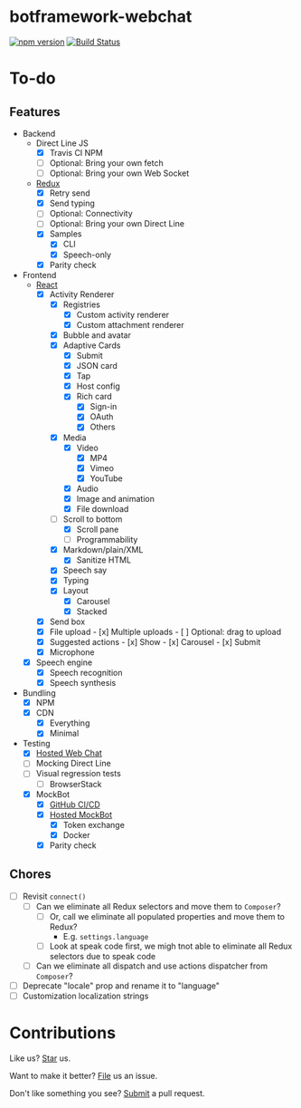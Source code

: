 # botframework-webchat

[![npm version](https://badge.fury.io/js/botframework-webchat.svg)](https://badge.fury.io/js/botframework-webchat) [![Build Status](https://travis-ci.org/Microsoft/BotFramework-WebChat.svg?branch=master)](https://travis-ci.org/Microsoft/BotFramework-WebChat)

# To-do

## Features

- Backend
   - Direct Line JS
      - [x] Travis CI NPM
      - [ ] Optional: Bring your own fetch
      - [ ] Optional: Bring your own Web Socket
   - [Redux](https://github.com/Microsoft/BotFramework-WebChat/tree/v4/packages/backend)
      - [x] Retry send
      - [x] Send typing
      - [ ] Optional: Connectivity
      - [ ] Optional: Bring your own Direct Line
      - [x] Samples
         - [x] CLI
         - [x] Speech-only
      - [x] Parity check
- Frontend
   - [React](https://github.com/Microsoft/BotFramework-WebChat/tree/v4/packages/component)
      - [x] Activity Renderer
         - [x] Registries
            - [x] Custom activity renderer
            - [x] Custom attachment renderer
         - [x] Bubble and avatar
         - [x] Adaptive Cards
            - [x] Submit
            - [x] JSON card
            - [x] Tap
            - [x] Host config
            - [x] Rich card
               - [x] Sign-in
               - [x] OAuth
               - [x] Others
         - [x] Media
            - [x] Video
               - [x] MP4
               - [x] Vimeo
               - [x] YouTube
            - [x] Audio
            - [x] Image and animation
            - [x] File download
         - [ ] Scroll to bottom
            - [x] Scroll pane
            - [ ] Programmability
         - [x] Markdown/plain/XML
            - [x] Sanitize HTML
         - [x] Speech say
         - [x] Typing
         - [x] Layout
            - [x] Carousel
            - [x] Stacked
      - [x] Send box
      - [x] File upload
            - [x] Multiple uploads
            - [ ] Optional: drag to upload
      - [x] Suggested actions
            - [x] Show
            - [x] Carousel
            - [x] Submit
      - [x] Microphone
   - [x] Speech engine
      - [x] Speech recognition
      - [x] Speech synthesis
- Bundling
   - [x] NPM
   - [x] CDN
      - [x] Everything
      - [x] Minimal
- Testing
   - [x] [Hosted Web Chat](https://webchat-playground.azurewebsites.net/)
   - [ ] Mocking Direct Line
   - [ ] Visual regression tests
      - [ ] BrowserStack
   - [x] MockBot
      - [x] [GitHub CI/CD](https://travis-ci.org/compulim/BotFramework-MockBot/)
      - [x] [Hosted MockBot](https://webchat-mockbot.azurewebsites.net/)
         - [x] Token exchange
         - [x] Docker
      - [x] Parity check

## Chores

- [ ] Revisit `connect()`
   - [ ] Can we eliminate all Redux selectors and move them to `Composer`?
      - [ ] Or, call we eliminate all populated properties and move them to Redux?
         - E.g. `settings.language`
      - [ ] Look at speak code first, we migh tnot able to eliminate all Redux selectors due to speak code
   - [ ] Can we eliminate all dispatch and use actions dispatcher from `Composer`?
- [ ] Deprecate "locale" prop and rename it to "language"
- [ ] Customization localization strings

# Contributions

Like us? [Star](https://github.com/Microsoft/BotFramework-WebChat/stargazers) us.

Want to make it better? [File](https://github.com/Microsoft/BotFramework-WebChat/issues) us an issue.

Don't like something you see? [Submit](https://github.com/Microsoft/BotFramework-WebChat/pulls) a pull request.
